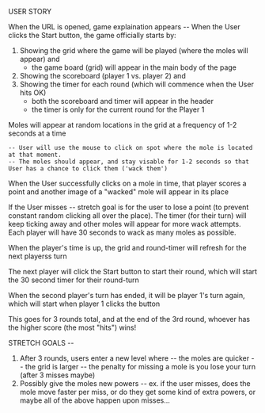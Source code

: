 USER STORY

When the URL is opened, game explaination appears
-- When the User clicks the Start button, the game officially starts by:
1. Showing the grid where the game will be played (where the moles will appear) and 
	- the game board (grid) will appear in the main body of the page
2. Showing the scoreboard (player 1 vs. player 2) and
3. Showing the timer for each round (which will commence when the User hits OK)
	- both the scoreboard and timer will appear in the header
	- the timer is only for the current round for the Player 1


Moles will appear at random locations in the grid at a frequency of 1-2 seconds at a time

	-- User will use the mouse to click on spot where the mole is located at that moment.
	-- The moles should appear, and stay visable for 1-2 seconds so that User has a chance to click them ('wack them')

When the User successfully clicks on a mole in time, that player scores a point and another image of a "wacked" mole will appear in its place

If the User misses -- stretch goal is for the user to lose a point (to prevent constant random clicking all over the place). The timer (for their turn) will keep ticking away and other moles will appear for more wack attempts.  Each player will have 30 seconds to wack as many moles as possible.

When the player's time is up, the grid and round-timer will refresh for the next playerss turn

The next player will click the Start button to start their round, which will start the 30 second timer for their round-turn

When the second player's turn has ended, it will be player 1's turn again, which will start when player 1 clicks the button

This goes for 3 rounds total, and at the end of the 3rd round, whoever has the higher score (the most "hits") wins! 

STRETCH GOALS --
1. After 3 rounds, users enter a new level where
	-- the moles are quicker
	-- the grid is larger
	-- the penalty for missing a mole is you lose your turn (after 3 misses maybe)
2. Possibly give the moles new powers -- ex. if the user misses, does the mole move faster per miss, or do they get some kind
of extra powers, or maybe all of the above happen upon misses... 
